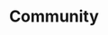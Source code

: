 ---
title: Community
permalink: community/
redirect_to: https://community.aurorafoss.org/

order: 1
---